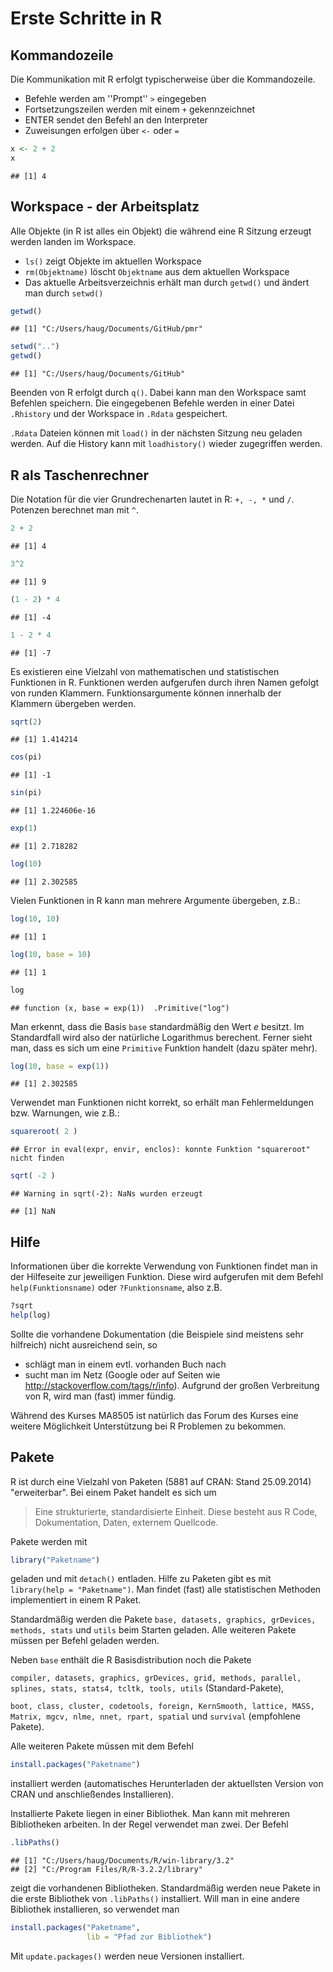 # Erste Schritte in R

## Kommandozeile

Die Kommunikation mit R erfolgt typischerweise über die Kommandozeile.

-  Befehle werden am ''Prompt'' `>` eingegeben
-  Fortsetzungszeilen werden mit einem `+` gekennzeichnet
-  ENTER sendet den Befehl an den Interpreter
-  Zuweisungen erfolgen über `<-` oder `=`


```r
x <- 2 + 2
x
```

```
## [1] 4
```


## Workspace - der Arbeitsplatz

Alle Objekte (in R ist alles ein Objekt) die während eine R Sitzung erzeugt werden landen im Workspace.


-  `ls()` zeigt Objekte im aktuellen Workspace
-  `rm(Objektname)` löscht `Objektname` aus dem aktuellen Workspace
-  Das aktuelle Arbeitsverzeichnis erhält man durch `getwd()` und ändert man durch `setwd()`



```r
getwd()
```

```
## [1] "C:/Users/haug/Documents/GitHub/pmr"
```




```r
setwd("..")
getwd()
```

```
## [1] "C:/Users/haug/Documents/GitHub"
```




Beenden von R erfolgt durch `q()`. Dabei kann man
den Workspace samt Befehlen speichern. Die eingegebenen Befehle werden in einer Datei `.Rhistory` und der Workspace in `.Rdata` gespeichert. 

`.Rdata` Dateien können mit `load()` in der nächsten Sitzung neu geladen werden. Auf die History kann mit `loadhistory()` wieder zugegriffen werden.


## R als Taschenrechner
Die Notation für die vier Grundrechenarten lautet in R:
`+, -, *` und `/`. Potenzen berechnet man mit `^`.



```r
2 + 2
```

```
## [1] 4
```

```r
3^2
```

```
## [1] 9
```

```r
(1 - 2) * 4
```

```
## [1] -4
```

```r
1 - 2 * 4
```

```
## [1] -7
```



Es existieren eine Vielzahl von mathematischen und statistischen Funktionen in R. Funktionen werden aufgerufen durch ihren  Namen gefolgt von runden Klammern. Funktionsargumente können innerhalb der Klammern übergeben werden.



```r
sqrt(2)
```

```
## [1] 1.414214
```

```r
cos(pi)
```

```
## [1] -1
```

```r
sin(pi)
```

```
## [1] 1.224606e-16
```




```r
exp(1)
```

```
## [1] 2.718282
```

```r
log(10)
```

```
## [1] 2.302585
```




Vielen Funktionen in R kann man mehrere Argumente übergeben, z.B.: 


```r
log(10, 10)
```

```
## [1] 1
```

```r
log(10, base = 10)
```

```
## [1] 1
```

```r
log
```

```
## function (x, base = exp(1))  .Primitive("log")
```

Man erkennt, dass die Basis `base` standardmäßig den Wert $e$ besitzt. Im Standardfall wird also der natürliche Logarithmus berechent. Ferner sieht man, dass es sich um eine `Primitive` Funktion handelt (dazu später mehr).


```r
log(10, base = exp(1))
```

```
## [1] 2.302585
```

 

Verwendet man Funktionen nicht korrekt, so erhält man Fehlermeldungen bzw. Warnungen, wie z.B.: 


```r
squareroot( 2 )
```

```
## Error in eval(expr, envir, enclos): konnte Funktion "squareroot" nicht finden
```

```r
sqrt( -2 )
```

```
## Warning in sqrt(-2): NaNs wurden erzeugt
```

```
## [1] NaN
```

## Hilfe

Informationen über die korrekte Verwendung von Funktionen findet man in der Hilfeseite zur jeweiligen Funktion. Diese wird aufgerufen mit dem Befehl `help(Funktionsname)` oder `?Funktionsname`, also z.B.


```r
?sqrt
help(log)
```

Sollte die vorhandene Dokumentation (die Beispiele sind meistens sehr hilfreich) nicht ausreichend sein, so

* schlägt man in einem evtl. vorhanden Buch nach
* sucht man im Netz (Google oder auf Seiten wie http://stackoverflow.com/tags/r/info). Aufgrund der großen Verbreitung von R, wird man (fast) immer fündig.

Während des Kurses MA8505 ist natürlich das Forum des Kurses eine weitere Möglichkeit Unterstützung bei R Problemen zu bekommen.


## Pakete

R ist durch eine Vielzahl von Paketen (5881 auf CRAN: Stand 25.09.2014) "erweiterbar". Bei einem Paket handelt es sich um

> Eine strukturierte, standardisierte Einheit. Diese besteht aus R
Code, Dokumentation, Daten, externem Quellcode.

Pakete werden mit 

```r
library("Paketname")
```
geladen und mit `detach()` entladen. Hilfe zu Paketen gibt es mit
`library(help = "Paketname")`. Man findet (fast) alle statistischen Methoden implementiert in einem R Paket.

Standardmäßig werden die Pakete `base, datasets, graphics, grDevices, methods, stats` und `utils` beim Starten geladen. Alle weiteren Pakete müssen per Befehl geladen werden.



Neben `base` enthält die R Basisdistribution noch die Pakete

`compiler, datasets, graphics, grDevices, grid, methods, parallel, splines, stats, stats4, tcltk, tools, utils` (Standard-Pakete),

`boot, class, cluster, codetools, foreign, KernSmooth, lattice, MASS, Matrix, mgcv, nlme, nnet, rpart, spatial` und `survival` (empfohlene Pakete).

Alle weiteren Pakete müssen mit dem Befehl

```r
install.packages("Paketname")
```
installiert werden (automatisches Herunterladen der aktuellsten Version von CRAN und anschließendes Installieren).



Installierte Pakete liegen in einer Bibliothek. Man kann mit mehreren Bibliotheken arbeiten. In der Regel verwendet man zwei. Der Befehl


```r
.libPaths()
```

```
## [1] "C:/Users/haug/Documents/R/win-library/3.2"
## [2] "C:/Program Files/R/R-3.2.2/library"
```
zeigt die vorhandenen Bibliotheken. Standardmäßig werden neue Pakete in die erste Bibliothek von `.libPaths()` installiert. Will man in eine andere Bibliothek installieren, so verwendet man

```r
install.packages("Paketname", 
                 lib = "Pfad zur Bibliothek")
```

Mit `update.packages()` werden neue Versionen installiert.


